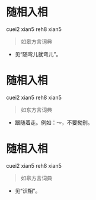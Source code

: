# 随相入相
cuei2 xian5 reh8 xian5
> 如皋方言词典
- 见“随弯儿就弯儿”。

# 随相入相
cuei2 xian5 reh8 xian5
> 如东方言词典
- 跟随着走。例如：～，不要拗别。

# 随相入相
cuei2 xian5 reh8 xian5
> 如皋方言词典
- 见“识相”。
